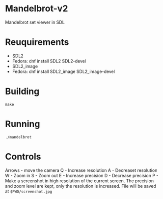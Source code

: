 # Mandelbrot-v2
Mandelbrot set viewer in SDL

# Reuquirements
- SDL2
 - Fedora: dnf install SDL2 SDL2-devel
- SDL2_image
 - Fedora: dnf install SDL2_image  SDL2_image-devel
# Building

```shell
make
```

# Running

```shell
./mandelbrot
```

# Controls

Arrows - move the camera
Q - Increase resolution
A - Decreaset resolution
W - Zoom in
S - Zoom out
E - Increase precision
D - Decrease precision
P - Make a screenshot in high resolution of the current screen. The precision and zoom level are kept, only the resolution is increased. File will be saved at `$PWD/screenshot.jpg`
